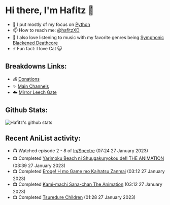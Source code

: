 # Hi there, I'm Hafitz 👋
- 🐍 I put mostly of my focus on [Python](https://python.org)
- 📫 How to reach me: [@hafitzXD](https://t.me/hafitzXD)
- 🎵 I also love listening to music with my favorite genres being [Symphonic Blackened Deathcore](https://youtu.be/qyYmS_iBcy4)
- ⚡ Fun fact: I love Cat 😺

## Breakdowns Links:
- 💰 [Donations](https://t.me/TheBreakdowns/2)
- ✨ [Main Channels](https://t.me/TheBreakdowns)
- ☁️ [Mirror Leech Gate](https://t.me/BreakdownsGate)

## Github Stats:
![Hafitz's github stats](https://github-readme-stats.vercel.app/api?username=breakdowns&show_icons=true&count_private=true&bg_color=00000000&text_color=777)

## Recent AniList activity:
<!-- ANILIST_ACTIVITY:start -->

-   📺 Watched episode 2 - 8 of [In/Spectre](https://anilist.co/anime/107201) (07:24 27 January 2023)
-   📺 Completed [Yarimoku Beach ni Shuugakuryokou de!! THE ANIMATION](https://anilist.co/anime/98433) (03:39 27 January 2023)
-   📺 Completed [Eroge! H mo Game mo Kaihatsu Zanmai](https://anilist.co/anime/10779) (03:12 27 January 2023)
-   📺 Completed [Kami-machi Sana-chan The Animation](https://anilist.co/anime/105970) (03:12 27 January 2023)
-   📺 Completed [Tsuredure Children](https://anilist.co/anime/98291) (01:28 27 January 2023)

<!-- ANILIST_ACTIVITY:end -->

